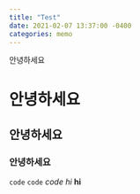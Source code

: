 ```yaml
---
title: "Test"
date: 2021-02-07 13:37:00 -0400
categories: memo
---
```

안녕하세요 
# 안녕하세요
## 안녕하세요
### 안녕하세요
`code`
```code```
_code_
*hi*
**hi**
